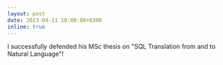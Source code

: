 ```yaml
---
layout: post
date: 2023-04-11 18:00:00+0300
inline: true
---
```


I successfully defended his MSc thesis on "SQL Translation from and to Natural Language"!
